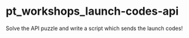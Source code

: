# pt_workshops_launch-codes-api
Solve the API puzzle and write a script which sends the launch codes!
